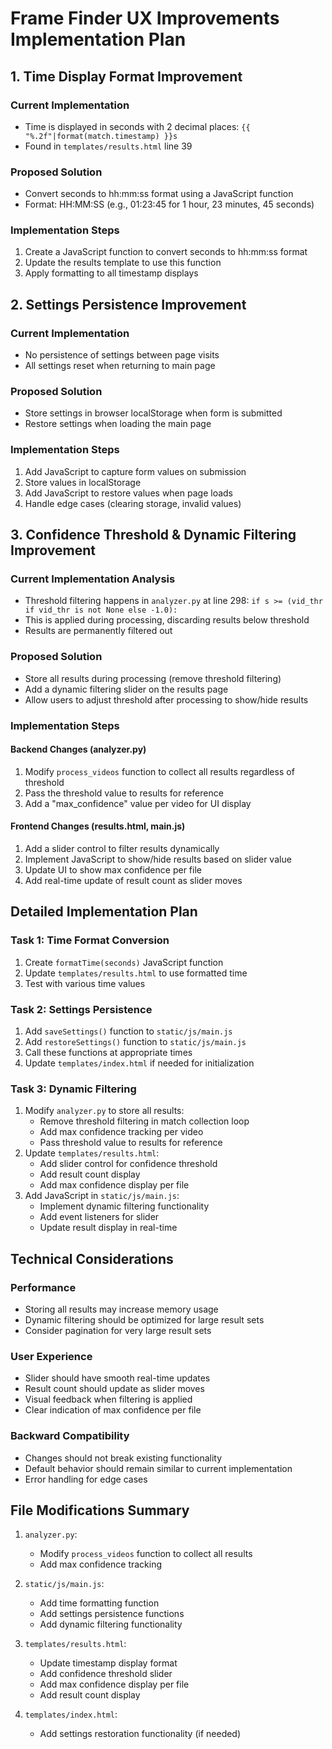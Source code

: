 # Frame Finder UX Improvements Implementation Plan

## 1. Time Display Format Improvement

### Current Implementation
- Time is displayed in seconds with 2 decimal places: `{{ "%.2f"|format(match.timestamp) }}s`
- Found in `templates/results.html` line 39

### Proposed Solution
- Convert seconds to hh:mm:ss format using a JavaScript function
- Format: HH:MM:SS (e.g., 01:23:45 for 1 hour, 23 minutes, 45 seconds)

### Implementation Steps
1. Create a JavaScript function to convert seconds to hh:mm:ss format
2. Update the results template to use this function
3. Apply formatting to all timestamp displays

## 2. Settings Persistence Improvement

### Current Implementation
- No persistence of settings between page visits
- All settings reset when returning to main page

### Proposed Solution
- Store settings in browser localStorage when form is submitted
- Restore settings when loading the main page

### Implementation Steps
1. Add JavaScript to capture form values on submission
2. Store values in localStorage
3. Add JavaScript to restore values when page loads
4. Handle edge cases (clearing storage, invalid values)

## 3. Confidence Threshold & Dynamic Filtering Improvement

### Current Implementation Analysis
- Threshold filtering happens in `analyzer.py` at line 298: `if s >= (vid_thr if vid_thr is not None else -1.0):`
- This is applied during processing, discarding results below threshold
- Results are permanently filtered out

### Proposed Solution
- Store all results during processing (remove threshold filtering)
- Add a dynamic filtering slider on the results page
- Allow users to adjust threshold after processing to show/hide results

### Implementation Steps

#### Backend Changes (analyzer.py)
1. Modify `process_videos` function to collect all results regardless of threshold
2. Pass the threshold value to results for reference
3. Add a "max_confidence" value per video for UI display

#### Frontend Changes (results.html, main.js)
1. Add a slider control to filter results dynamically
2. Implement JavaScript to show/hide results based on slider value
3. Update UI to show max confidence per file
4. Add real-time update of result count as slider moves

## Detailed Implementation Plan

### Task 1: Time Format Conversion
1. Create `formatTime(seconds)` JavaScript function
2. Update `templates/results.html` to use formatted time
3. Test with various time values

### Task 2: Settings Persistence
1. Add `saveSettings()` function to `static/js/main.js`
2. Add `restoreSettings()` function to `static/js/main.js`
3. Call these functions at appropriate times
4. Update `templates/index.html` if needed for initialization

### Task 3: Dynamic Filtering
1. Modify `analyzer.py` to store all results:
   - Remove threshold filtering in match collection loop
   - Add max confidence tracking per video
   - Pass threshold value to results for reference
2. Update `templates/results.html`:
   - Add slider control for confidence threshold
   - Add result count display
   - Add max confidence display per file
3. Add JavaScript in `static/js/main.js`:
   - Implement dynamic filtering functionality
   - Add event listeners for slider
   - Update result display in real-time

## Technical Considerations

### Performance
- Storing all results may increase memory usage
- Dynamic filtering should be optimized for large result sets
- Consider pagination for very large result sets

### User Experience
- Slider should have smooth real-time updates
- Result count should update as slider moves
- Visual feedback when filtering is applied
- Clear indication of max confidence per file

### Backward Compatibility
- Changes should not break existing functionality
- Default behavior should remain similar to current implementation
- Error handling for edge cases

## File Modifications Summary

1. `analyzer.py`:
   - Modify `process_videos` function to collect all results
   - Add max confidence tracking

2. `static/js/main.js`:
   - Add time formatting function
   - Add settings persistence functions
   - Add dynamic filtering functionality

3. `templates/results.html`:
   - Update timestamp display format
   - Add confidence threshold slider
   - Add max confidence display per file
   - Add result count display

4. `templates/index.html`:
   - Add settings restoration functionality (if needed)